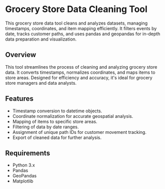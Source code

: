 # Grocery Store Data Cleaning Tool
This grocery store data tool cleans and analyzes datasets, managing timestamps, coordinates, and item mapping efficiently. It filters events by date, tracks customer paths, and uses pandas and geopandas for in-depth data preparation and visualization.

## Overview
This tool streamlines the process of cleaning and analyzing grocery store data. It converts timestamps, normalizes coordinates, and maps items to store areas. Designed for efficiency and accuracy, it's ideal for grocery store managers and data analysts.

## Features
- Timestamp conversion to datetime objects.
- Coordinate normalization for accurate geospatial analysis.
- Mapping of items to specific store areas.
- Filtering of data by date ranges.
- Assignment of unique path IDs for customer movement tracking.
- Export of cleaned data for further analysis.

## Requirements
- Python 3.x
- Pandas
- GeoPandas
- Matplotlib

